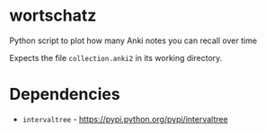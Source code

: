 # wortschatz
Python script to plot how many Anki notes you can recall over time

Expects the file `collection.anki2` in its working directory.

# Dependencies
- `intervaltree` - https://pypi.python.org/pypi/intervaltree

